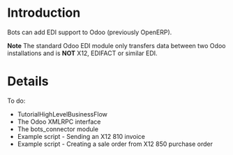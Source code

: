 # Introduction #

Bots can add EDI support to Odoo (previously OpenERP).

**Note** The standard Odoo EDI module only transfers data between
two Odoo installations and is **NOT** X12, EDIFACT or similar EDI.

# Details #

To do:
  * TutorialHighLevelBusinessFlow
  * The Odoo XMLRPC interface
  * The bots\_connector module
  * Example script - Sending an X12 810 invoice
  * Example script - Creating a sale order from X12 850 purchase order